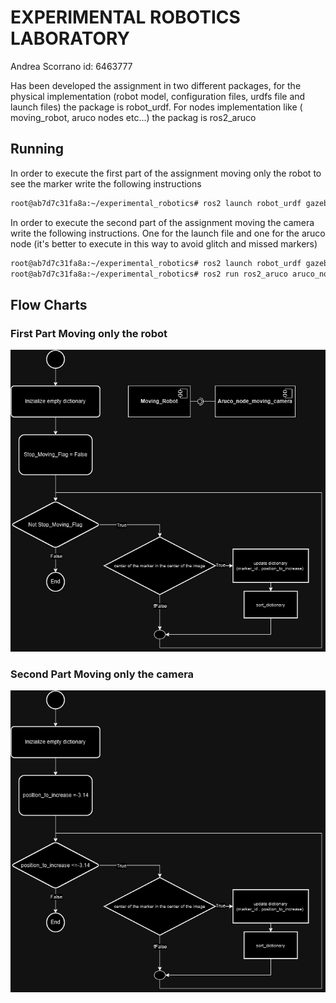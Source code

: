 EXPERIMENTAL ROBOTICS LABORATORY 
=================================
Andrea Scorrano
id: 6463777

Has been developed the assignment in two different packages, for the physical implementation (robot model, configuration files, urdfs file and launch files) the package is robot_urdf.
For nodes implementation like ( moving_robot, aruco nodes etc...) the packag is ros2_aruco
 

Running
----------------------

In order to execute the first part of the assignment moving only the robot to see the marker write the following instructions

```bash
root@ab7d7c31fa8a:~/experimental_robotics# ros2 launch robot_urdf gazebo_moving_robot.launch.py
```

In order to execute the second part of the assignment moving the camera write the following instructions. One for the launch file and one for the aruco node (it's better to execute in this way to avoid glitch and missed markers)


```bash
root@ab7d7c31fa8a:~/experimental_robotics# ros2 launch robot_urdf gazebo.py
root@ab7d7c31fa8a:~/experimental_robotics# ros2 run ros2_aruco aruco_node_moving_camera 

```

## Flow Charts ##

### First Part Moving only the robot ###
![alt text](https://github.com/AndreaScorr/Exprob/blob/main/Movin_Robot.drawio.png?raw=true)




### Second Part Moving only the camera ###

![alt text](https://github.com/AndreaScorr/Exprob/blob/main/Moving_Camera.drawio.png?raw=true)


